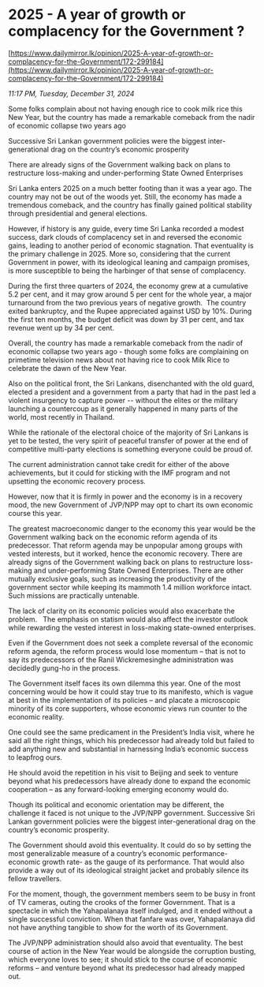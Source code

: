 # 2025 - A year of growth or complacency for the Government ?

[https://www.dailymirror.lk/opinion/2025-A-year-of-growth-or-complacency-for-the-Government/172-299184](https://www.dailymirror.lk/opinion/2025-A-year-of-growth-or-complacency-for-the-Government/172-299184)

*11:17 PM, Tuesday, December 31, 2024*

Some folks complain about not having enough rice to cook milk rice this New Year, but the country has made a remarkable comeback from the nadir of economic collapse two years ago

Successive Sri Lankan government policies were the biggest inter-generational drag on the country’s economic prosperity

There are already signs of the Government walking back on plans to restructure loss-making and under-performing State Owned Enterprises

Sri Lanka enters 2025 on a much better footing than it was a year ago. The country may not be out of the woods yet. Still, the economy has made a tremendous comeback, and the country has finally gained political stability through presidential and general elections.

However, if history is any guide, every time Sri Lanka recorded a modest success, dark clouds of complacency set in and reversed the economic gains, leading to another period of economic stagnation. That eventuality is the primary challenge in 2025. More so, considering that the current Government in power, with its ideological leaning and campaign promises, is more susceptible to being the harbinger of that sense of complacency.

During the first three quarters of 2024, the economy grew at a cumulative 5.2 per cent, and it may grow around 5 per cent for the whole year, a major turnaround from the two previous years of negative growth.  The country exited bankruptcy, and the Rupee appreciated against USD by 10%. During the first ten months, the budget deficit was down by 31 per cent, and tax revenue went up by 34 per cent.

Overall, the country has made a remarkable comeback from the nadir of economic collapse two years ago - though some folks are complaining on primetime television news about not having rice to cook Milk Rice to celebrate the dawn of the New Year.

Also on the political front, the Sri Lankans, disenchanted with the old guard, elected a president and a government from a party that had in the past led a violent insurgency to capture power -- without the elites or the military launching a countercoup as it generally happened in many parts of the world, most recently in Thailand.

While the rationale of the electoral choice of the majority of Sri Lankans is yet to be tested, the very spirit of peaceful transfer of power at the end of competitive multi-party elections is something everyone could be proud of.

The current administration cannot take credit for either of the above achievements, but it could for sticking with the IMF program and not upsetting the economic recovery process.

However, now that it is firmly in power and the economy is in a recovery mood, the new Government of JVP/NPP may opt to chart its own economic course this year.

The greatest macroeconomic danger to the economy this year would be the Government walking back on the economic reform agenda of its predecessor. That reform agenda may be unpopular among groups with vested interests, but it worked, hence the economic recovery. There are already signs of the Government walking back on plans to restructure loss-making and under-performing State Owned Enterprises. There are other mutually exclusive goals, such as increasing the productivity of the government sector while keeping its mammoth 1.4 million workforce intact. Such missions are practically untenable.

The lack of clarity on its economic policies would also exacerbate the problem.   The emphasis on statism would also affect the investor outlook while rewarding the vested interest in loss-making state-owned enterprises.

Even if the Government does not seek a complete reversal of the economic reform agenda, the reform process would lose momentum – that is not to say its predecessors of the Ranil Wickremesinghe administration was decidedly gung-ho in the process.

The Government itself faces its own dilemma this year. One of the most concerning would be how it could stay true to its manifesto, which is vague at best in the implementation of its policies – and placate a microscopic minority of its core supporters, whose economic views run counter to the economic reality.

One could see the same predicament in the President’s India visit, where he said all the right things, which his predecessor had already told but failed to add anything new and substantial in harnessing India’s economic success to leapfrog ours.

He should avoid the repetition in his visit to Beijing and seek to venture beyond what his predecessors have already done to expand the economic cooperation – as any forward-looking emerging economy would do.

Though its political and economic orientation may be different, the challenge it faced is not unique to the JVP/NPP government. Successive Sri Lankan government policies were the biggest inter-generational drag on the country’s economic prosperity.

The Government should avoid this eventuality. It could do so by setting the most generalizable measure of a country’s economic performance- economic growth rate- as the gauge of its performance. That would also provide a way out of its ideological straight jacket and probably silence its fellow travellers.

For the moment, though, the government members seem to be busy in front of TV cameras, outing the crooks of the former Government. That is a spectacle in which the Yahapalanaya itself indulged, and it ended without a single successful conviction. When that fanfare was over, Yahapalanaya did not have anything tangible to show for the worth of its Government.

The JVP/NPP administration should also avoid that eventuality. The best course of action in the New Year would be alongside the corruption busting, which everyone loves to see; it should stick to the course of economic reforms – and venture beyond what its predecessor had already mapped out.

